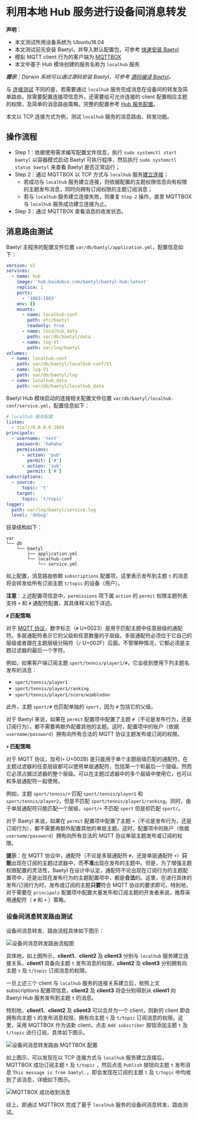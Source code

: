 # 利用本地 Hub 服务进行设备间消息转发

**声明**：

- 本文测试所用设备系统为 Ubuntu18.04
- 本文测试前先安装 Baetyl，并导入默认配置包，可参考 [快速安装 Baetyl](../install/Quick-Install.md)
- 模拟 MQTT client 行为的客户端为 [MQTTBOX](../Resources.md#下载-MQTTBOX-客户端)
- 本文中基于 Hub 模块创建的服务名称为 `localhub` 服务

_**提示**：Darwin 系统可以通过源码安装 Baetyl，可参考 [源码编译 Baetyl](../install/Build-from-Source.md)。_

与 [连接测试](./Device-connect-to-hub-module.md) 不同的是，若需要通过 `localhub` 服务完成消息在设备间的转发及简单路由，除需要配置连接项信息外，还需要给可允许连接的 client 配置相应主题的权限，及简单的消息路由策略，完整的配置参考 [Hub 服务配置](./Config-interpretation.md#baetyl-hub配置)。

本文以 TCP 连接方式为例，测试 `localhub` 服务的消息路由、转发功能。

## 操作流程

- Step 1：依据使用需求编写配置文件信息，执行 `sudo systemctl start baetyl` 以容器模式启动 Baetyl 可执行程序，然后执行 `sudo systemctl status baetyl` 来查看 Baetyl 是否正常运行；
- Step 2：通过 MQTTBOX 以 TCP 方式与 `localhub` 服务[建立连接](./Device-connect-to-hub-module.md)；
  - 若成功与 `localhub` 服务建立连接，则依据配置的主题权限信息向有权限的主题发布消息，同时向拥有订阅权限的主题订阅消息；
  - 若与 `localhub` 服务建立连接失败，则重复 `Step 2` 操作，直至 MQTTBOX 与 `localhub` 服务成功建立连接为止。
- Step 3：通过 MQTTBOX 查看消息的收发状态。

## 消息路由测试

Baetyl 主程序的配置文件位置 `var/db/baetyl/application.yml`，配置信息如下：

```yaml
version: V2
services:
  - name: hub
    image: 'hub.baidubce.com/baetyl/baetyl-hub:latest'
    replica: 1
    ports:
      - '1883:1883'
    env: {}
    mounts:
      - name: localhub-conf
        path: etc/baetyl
        readonly: true
      - name: localhub_data
        path: var/db/baetyl/data
      - name: log-V1
        path: var/log/baetyl
volumes:
  - name: localhub-conf
    path: var/db/baetyl/localhub-conf/V1
  - name: log-V1
    path: var/db/baetyl/log
  - name: localhub_data
    path: var/db/baetyl/localhub_data
```

Baetyl Hub 模块启动的连接相关配置文件位置 `var/db/baetyl/localhub-conf/service.yml`，配置信息如下：

```yaml
# localhub 服务配置
listen:
  - tcp://0.0.0.0:1883
principals:
  - username: 'test'
    password: 'hahaha'
    permissions:
      - action: 'pub'
        permit: ['#']
      - action: 'sub'
        permit: ['#']
subscriptions:
  - source:
      topic: 't'
    target:
      topic: 't/topic'
logger:
  path: var/log/baetyl/service.log
  level: 'debug'
```

目录结构如下：

```shell
var
└── db
    └── baetyl
        ├── application.yml
        └── localhub-conf
            └── service.yml
```

如上配置，消息路由依赖 `subscriptions` 配置项，这里表示发布到主题 `t` 的消息将会转发给所有订阅主题 `t/topic` 的设备（用户）。

**注意**：上述配置项信息中，`permissions` 项下属 `action` 的 `permit` 权限主题列表支持 `+` 和 `#` 通配符配置，其具体释义如下详述。

**`#` 匹配策略**

对于 [MQTT 协议](http://docs.oasis-open.org/mqtt/mqtt/v3.1.1/os/mqtt-v3.1.1-os.html)，数字标志（`#` U+0023）是用于匹配主题中任意层级的通配符。多层通配符表示它的父级和任意数量的子层级。多层通配符必须位于它自己的层级或者跟在主题层级分隔符（`/` U+002F）后面。不管哪种情况，它都必须是主题过滤器的最后一个字符。

例如，如果客户端订阅主题 `sport/tennis/player1/#`，它会收到使用下列主题名发布的消息：

- `sport/tennis/player1`
- `sport/tennis/player1/ranking`
- `sport/tennis/player1/score/wimbledon`

此外，主题 `sport/#` 也匹配单独的 `sport`，因为 `#` 包括它的父级。

对于 Baetyl 来说，如果在 `permit` 配置项中配置了主题 `#`（不论是发布行为，还是订阅行为），都不需要再额外配置其他的主题。这时，配置项中的账户（依据 `username/password`）拥有向所有合法的 MQTT 协议主题发布或订阅的权限。

**`+` 匹配策略**

对于 MQTT 协议，加号(`+` U+002B) 是只能用于单个主题层级匹配的通配符。在主题过滤器的任意层级都可以使用单层通配符，包括第一个和最后一个层级。然而它必须占据过滤器的整个层级。可以在主题过滤器中的多个层级中使用它，也可以和多层通配符一起使用。

例如，主题 `sport/tennis/+` 匹配 `sport/tennis/player1` 和 `sport/tennis/player2`，但是不匹配 `sport/tennis/player1/ranking`。同时，由于单层通配符只能匹配一个层级，`sport/+` 不匹配 `sport` 但是却匹配 `sport/`。

对于 Baetyl 来说，如果在 `permit` 配置项中配置了主题 `+`（不论是发布行为，还是订阅行为），都不需要再额外配置其他的单层主题。这时，配置项中的账户（依据 `username/password`）拥有向所有合法的 MQTT 协议单层主题发布或订阅的权限。

**提示**：在 MQTT 协议中，通配符（不论是多层通配符 `#`，还是单层通配符 `+`）**只能**出现在订阅的主题过滤器中，而**不准**出现在发布的主题中。但是，为了增强主题权限配置的灵活性，Baetyl 在设计中认定，通配符不论出现在订阅行为的主题配置项中，还是出现在发布行为的主题配置项中，都是**合法**的。这里，在进行具体的发布/订阅行为时，发布或订阅的主题**只要**符合 MQTT 协议的要求即可。特别地，对于需要在 `principals` 配置项中配置大量发布和订阅主题的开发者来说，推荐采用通配符（ `#` 和 `+` ）策略。

### 设备间消息转发路由测试

设备间消息转发、路由流程具体如下图示：

![设备间消息转发路由流程图](../images/guides/trans/trans-flow.png)

具体地，如上图所示，**client1**、**client2** 及 **client3** 分别与 `localhub` 服务建立连接关系，**client1** 具备向主题 `t` 发布消息的权限，**client2** 及 **client3** 分别拥有向主题 `t` 及 `t/topic` 订阅消息的权限。

一旦上述三个 client 与 `localhub` 服务的连接关系建立后，依照上文 subscriptions 配置项信息，**client2** 及 **client3** 将会分别得到从 **client1** 向 Baetyl Hub 服务发布到主题 `t` 的消息。

特别地，**client1**、**client2** 及 **client3** 可以合并为一个 client，则新的 client 即会拥有向主题 `t` 的发布消息权限，拥有向主题 `t` 及 `t/topic` 订阅消息的权限。这里，采用 MQTTBOX 作为该新 client，点击 `Add subscriber` 按钮添加主题 `t` 及 `t/topic` 进行订阅，具体如下图示。

![设备间消息转发路由 MQTTBOX 配置](../images/guides/trans/mqttbox-tcp-trans-sub-config.png)

如上图示，可以发现在以 TCP 连接方式与 `localhub` 服务建立连接后，MQTTBOX 成功订阅主题 `t` 及 `t/topic` ，然后点击 `Publish` 按钮向主题 `t` 发布消息 `This message is from baetyl.`，即会发现在订阅的主题 `t` 及 `t/topic` 中均收到了该消息，详细如下图示。

![MQTTBOX 成功收到消息](../images/guides/trans/mqttbox-tcp-trans-message-success.png)

综上，即通过 MQTTBOX 完成了基于 `localhub` 服务的设备间消息转发、路由测试。
